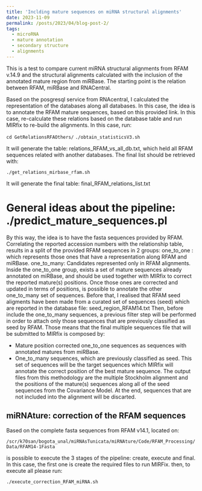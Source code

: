 ```yaml
---
title: 'Inclding mature sequences on miRNA structural alignments'
date: 2023-11-09
permalink: /posts/2023/04/blog-post-2/
tags:
  - microRNA
  - mature annotation
  - secondary structure
  - alignments
---
```


This is a test to compare current miRNA structural alignments from RFAM v.14.9 and the 
structural alignments calculated with the inclusion of the annotated mature region from miRBase.
The starting point is the relation between RFAM, miRBase and RNACentral.

Based on the posgresql service from RNAcentral, I calculated the representation
of the databases along all databases. In this case, the idea is to annotate the
RFAM mature sequences, based on this provided link. In this case, re-calculate these
relations based on the database table and run MIRfix to re-build the alignments. 
In this case, run:

`cd GetRelationsRFAOthers/`
`./obtain_statisticsV3.sh`

It will generate the table: relations_RFAM_vs_all_db.txt, which held all RFAM sequences 
related with another databases. The final list should be retrieved with:

`./get_relations_mirbase_rfam.sh`

It will generate the final table: final_RFAM_relations_list.txt


General ideas about the pipeline: ./predict_mature_sequences.pl
======
By this way, the idea is to have the fasta sequences provided by RFAM. Correlating
the reported accession numbers with the relationship table, results in a split of the
provided RFAM sequences in 2 groups:
one_to_one : which represents those ones that have a representation along RFAM and miRBase.
one_to_many: Candidates represented only in RFAM alignments.
Inside the one_to_one group, exists a set of mature sequences already annotated on miRBase,
and should be used together with MIRfix to correct the reported mature(s) positions.
Once those ones are corrected and updated in terms of positions, is possible to annotate 
the other one_to_many set of sequences. Before that, I realised that RFAM seed aligments have
been made from a curated set of sequences (seed) which are reported in the database file:
seed_region_RFAM14.txt
Then, before include the one_to_many sequences, a previous filter step will be performed in
order to attach only those sequences that are previously classified as seed by RFAM.
Those means that the final multiple sequences file that will be submitted to MIRfix is composed
by:
- Mature position corrected one_to_one sequences as sequences with annotated matures from miRBase.
- One_to_many sequences, which are previously classified as seed. This set of sequences will be
the target sequences which MIRfix will annotate the correct position of the best mature sequence. 
The output files from this methodology are the multiple Stockholm alignment and the positions 
of the mature(s) sequences along all of the seed sequences from the Covariance Model. At the end,
sequences that are not included into the alignment will be discarted. 


miRNAture: correction of the RFAM sequences
-----
Based on the complete fasta sequences from RFAM v14.1, located on: 

`/scr/k70san/bogota_unal/miRNAsTunicata/miRNAture/Code/RFAM_Processing/Data/RFAM14-1Fasta`

is possible to execute the 3 stages of the pipeline: create, execute and final.
In this case, the first one is create the required files to run MIRFix.
then, to execute all please run:

`./execute_correction_RFAM_miRNA.sh`
